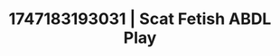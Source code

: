 ---
categories:
- Intimate rebellion
- Glowing skin
- Nighttime romance
- Wet skin
- Modesty
image: /assets/images/1747183193031.jpg
layout: post
seo:
  description: Featured content with artistic Scat Fetish, ABDL Play. HD images available.
  keywords: Scat Fetish, ABDL Play
  og_image: /assets/images/1747183193031.jpg
  schema_type: VisualArtwork
tags:
- ABDL Play
- '#1747183193031'
- Scat Fetish
title: 1747183193031 | Scat Fetish ABDL Play
---